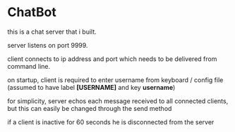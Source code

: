 # ChatBot
 this is a chat server that i built.
 
 server listens on port 9999.
 
 client connects to ip address and port which needs to be delivered from command line.
 
 on startup, client is required to enter username from keyboard / config file (assumed to have label **[USERNAME]** and key **username**)
 
 for simplicity, server echos each message received to all connected clients, but this can easily be changed through the send method
 
 if a client is inactive for 60 seconds he is disconnected from the server
